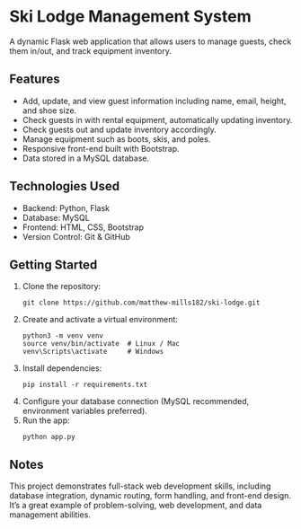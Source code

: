 # Ski Lodge Management System

A dynamic Flask web application that allows users to manage guests, check them in/out, and track equipment inventory. 

## Features
- Add, update, and view guest information including name, email, height, and shoe size.
- Check guests in with rental equipment, automatically updating inventory.
- Check guests out and update inventory accordingly.
- Manage equipment such as boots, skis, and poles.
- Responsive front-end built with Bootstrap.
- Data stored in a MySQL database.

## Technologies Used
- Backend: Python, Flask
- Database: MySQL
- Frontend: HTML, CSS, Bootstrap
- Version Control: Git & GitHub

## Getting Started
1. Clone the repository:
   ```
   git clone https://github.com/matthew-mills182/ski-lodge.git
   ```
2. Create and activate a virtual environment:
   ```
   python3 -m venv venv
   source venv/bin/activate  # Linux / Mac
   venv\Scripts\activate     # Windows
   ```
3. Install dependencies:
   ```
   pip install -r requirements.txt
   ```
4. Configure your database connection (MySQL recommended, environment variables preferred).
5. Run the app:
   ```
   python app.py
   ```

## Notes
This project demonstrates full-stack web development skills, including database integration, dynamic routing, form handling, and front-end design. It’s a great example of problem-solving, web development, and data management abilities.
